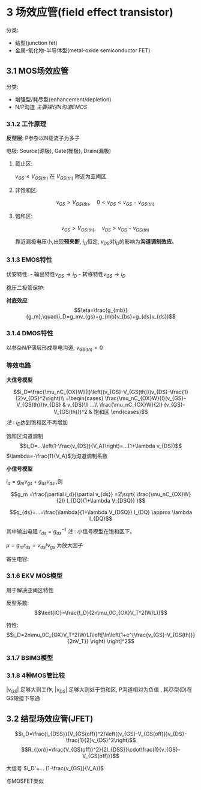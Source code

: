 # 3 场效应管(field effect transistor)
分类:
- 结型(junction fet)
- 金属-氧化物-半导体型(metal-oxide semiconductor FET)

## 3.1 MOS场效应管
分类:
- 增强型/耗尽型(enhancement/depletion)
- N/P沟道
*主要探讨N沟道EMOS*

### 3.1.2 工作原理
**反型层**: P参杂以N载流子为多子

电极: Source(源极), Gate(栅极), Drain(漏极)

1. 截止区:
   
    $v_{GS}\le V_{GS(th)}$
    在 $V_{GS(th)}$ 附近为亚阈区
2. 非饱和区:
   
    $$v_{GS}>V_{GS(th)},\quad 0<v_{DS}<v_{GS}-v_{GS(th)}$$

3. 饱和区:

    $$v_{GS}>V_{GS(th)},\quad v_{DS}>v_{GS}-v_{GS(th)}$$

    靠近漏极电压小,出现**预夹断**, $i_D$恒定, $v_{DS}$对$i_D$的影响为**沟道调制效应**。
### 3.1.3 EMOS特性

伏安特性:
    - 输出特性$v_{DS}\to i_D$
    - 转移特性$v_{GS}\to i_D$

稳压二极管保护:

**衬底效应**:
$$\eta=\frac{g_{mb}}{g_m},\quad(i_D=g_mv_{gs}+g_{mb}v_{bs}+g_{ds}v_{ds})$$

### 3.1.4 DMOS特性

以参杂N/P薄层形成导电沟道, $v_{GS(th)}<0$

### 等效电路

**大信号模型**

$$i_D=\frac{\mu_nC_{OX}W}{l}\left((v_{GS}-V_{GS(th)})v_{DS}-\frac{1}{2}v_{DS}^2\right)\\
=\begin{cases}
    \frac{\mu_nC_{OX}W}{l}(v_{GS}-V_{GS(th)})v_{DS} & v_{DS}\ll ...\\
    \frac{\mu_nC_{OX}W}{2l} (v_{GS}-V_{GS(th)})^2 & 饱和区
\end{cases}$$
*注* : $i_D$达到饱和区不再增加

饱和区沟道调制
$$i_D=...\left(1-\frac{v_{DS}}{V_A}\right)=...(1+\lambda v_{DS})$$
$\lambda=-\frac{1}{V_A}$为沟道调制系数

**小信号模型**

$i_d=g_mv_{gs}+g_{ds}v_{ds}$ ,则

$$g_m =\frac{\partial i_d}{\partial v_{ds}} =2\sqrt{ \frac{\mu_nC_{OX}W}{2l} I_{DQ}(1+\lambda V_{DSQ}) }$$

$$g_{ds}=...=\frac{\lambda}{1+\lambda V_{DSQ}} I_{DQ} \approx \lambda I_{DQ}$$

其中输出电阻 $r_{ds}=g_{ds}^{-1}$
*注* : 小信号模型在饱和区下。

$\mu=g_mr_{ds}=v_{ds}/v_{gs}$
为放大因子

寄生电容:

### 3.1.6 EKV MOS模型
用于解决亚阈区特性

反型系数:
$$\text{IC}=\frac{I_D}{2n\mu_0C_{OX}V_T^2(W/L)}$$

特性:
$$i_D=2n\mu_0C_{OX}V_T^2(W/L)\left[\ln\left(1+e^{\frac{v_{GS}-V_{GS(th)}}{2nV_T}} \right) \right]^2$$

### 3.1.7 BSIM3模型
### 3.1.8 4种MOS管比较

$|v_{GS}|$ 足够大则工作, $|v_{DS}|$ 足够大则处于饱和区, P沟道相对为负值
, 耗尽型(D)在GS短接下导通

## 3.2 结型场效应管(JFET)

$$i_D=\frac{I_{DSS}}{V_{GS(off)}^2}\left((v_{GS}-V_{GS(off)})v_{DS}-\frac{1}{2}v_{DS}^2\right)$$
$$R_{(on)}=\frac{V_{GS(off)}^2}{2I_{DSS}}\cdot\frac{1}{v_{GS}-V_{GS(off)}}$$

大信号 $i_D'=... (1-\frac{v_{GS}}{V_A})$

与MOSFET类似